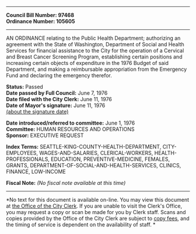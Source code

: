 * * * * *  
  
**Council Bill Number: [](#h0)[](#h2)97468**   
**Ordinance Number: 105605**  
  
* * * * *  
  
AN ORDINANCE relating to the Public Health Department; authorizing an agreement with the State of Washington, Department of Social and Health Services for financial assistance to the City for the operation of a Cervical and Breast Cancer Screening Program, establishing certain positions and increasing certain objects of expenditure in the 1976 Budget of said Department, and making a reimbursable appropriation from the Emergency Fund and declaring the emergency therefor.  
  
**Status:** Passed   
**Date passed by Full Council:** June 7, 1976   
**Date filed with the City Clerk:** June 11, 1976   
**Date of Mayor's signature:** June 11, 1976   
[(about the signature date)](/~public/approvaldate.htm)   
  
  
**Date introduced/referred to committee:** June 1, 1976   
**Committee:** HUMAN RESOURCES AND OPERATIONS   
**Sponsor:** EXECUTIVE REQUEST   
  
**Index Terms:** SEATTLE-KING-COUNTY-HEALTH-DEPARTMENT, CITY-EMPLOYEES, WAGES-AND-SALARIES, CLERICAL-WORKERS, HEALTH-PROFESSIONALS, EDUCATION, PREVENTIVE-MEDICINE, FEMALES, GRANTS, DEPARTMENT-OF-SOCIAL-AND-HEALTH-SERVICES, CLINICS, FINANCE, LOW-INCOME  
  
**Fiscal Note:** *(No fiscal note available at this time)*  
  
* * * * *  
  
*No text for this document is available on-line. You may view this document at [the Office of the City Clerk](http://www.seattle.gov/leg/clerk/contactUs.htm). If you are unable to visit the Clerk's Office, you may request a copy or scan be made for you by Clerk staff. Scans and copies provided by the Office of the City Clerk are subject to [copy fees](http://clerk.seattle.gov/~public/clerkfees.htm), and the timing of service is dependent on the availability of staff. *  
  
  
